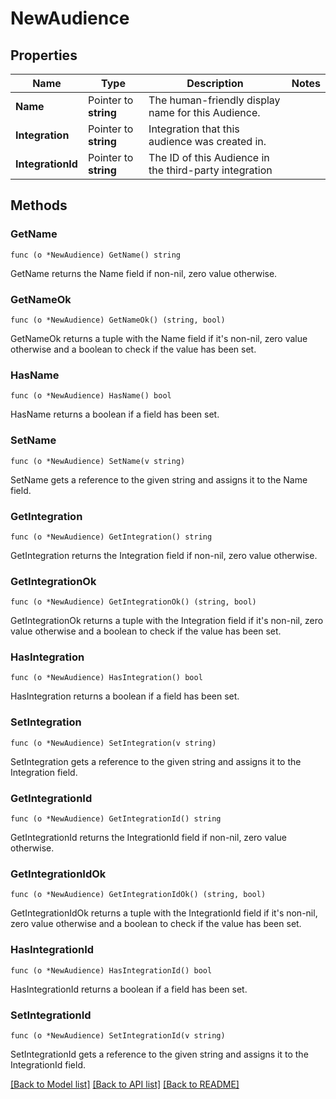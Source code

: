 # NewAudience

## Properties

Name | Type | Description | Notes
------------ | ------------- | ------------- | -------------
**Name** | Pointer to **string** | The human-friendly display name for this Audience. | 
**Integration** | Pointer to **string** | Integration that this audience was created in. | 
**IntegrationId** | Pointer to **string** | The ID of this Audience in the third-party integration | 

## Methods

### GetName

`func (o *NewAudience) GetName() string`

GetName returns the Name field if non-nil, zero value otherwise.

### GetNameOk

`func (o *NewAudience) GetNameOk() (string, bool)`

GetNameOk returns a tuple with the Name field if it's non-nil, zero value otherwise
and a boolean to check if the value has been set.

### HasName

`func (o *NewAudience) HasName() bool`

HasName returns a boolean if a field has been set.

### SetName

`func (o *NewAudience) SetName(v string)`

SetName gets a reference to the given string and assigns it to the Name field.

### GetIntegration

`func (o *NewAudience) GetIntegration() string`

GetIntegration returns the Integration field if non-nil, zero value otherwise.

### GetIntegrationOk

`func (o *NewAudience) GetIntegrationOk() (string, bool)`

GetIntegrationOk returns a tuple with the Integration field if it's non-nil, zero value otherwise
and a boolean to check if the value has been set.

### HasIntegration

`func (o *NewAudience) HasIntegration() bool`

HasIntegration returns a boolean if a field has been set.

### SetIntegration

`func (o *NewAudience) SetIntegration(v string)`

SetIntegration gets a reference to the given string and assigns it to the Integration field.

### GetIntegrationId

`func (o *NewAudience) GetIntegrationId() string`

GetIntegrationId returns the IntegrationId field if non-nil, zero value otherwise.

### GetIntegrationIdOk

`func (o *NewAudience) GetIntegrationIdOk() (string, bool)`

GetIntegrationIdOk returns a tuple with the IntegrationId field if it's non-nil, zero value otherwise
and a boolean to check if the value has been set.

### HasIntegrationId

`func (o *NewAudience) HasIntegrationId() bool`

HasIntegrationId returns a boolean if a field has been set.

### SetIntegrationId

`func (o *NewAudience) SetIntegrationId(v string)`

SetIntegrationId gets a reference to the given string and assigns it to the IntegrationId field.


[[Back to Model list]](../README.md#documentation-for-models) [[Back to API list]](../README.md#documentation-for-api-endpoints) [[Back to README]](../README.md)


